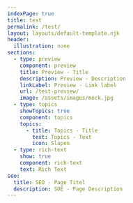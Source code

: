 ```yaml
---
indexPage: true
title: test
permalink: /test/
layout: layouts/default-template.njk
header:
  illustration: none
sections:
  - type: preview
    component: preview
    title: Preview - Title
    description: Preview - Description
    linkLabel: Preview - Link label
    url: /test-preview/
    image: /assets/images/mock.jpg
  - type: topics
    showTopics: true
    component: topics
    topics:
      - title: Topics - Title
        text: Topics - Text
        icon: Slapen
  - type: rich-text
    show: true
    component: rich-text
    text: Rich Text
seo:
  title: SEO - Page Titel
  description: SOE - Page Description
---
```

